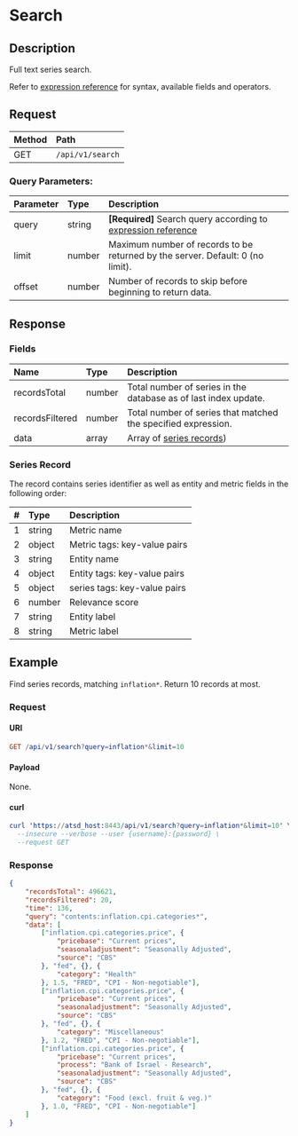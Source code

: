 # Search

## Description

Full text series search.

Refer to [expression reference](../../../search/README.md) for syntax, available fields and operators.

## Request

| **Method** | **Path**         |
| :--------- | :--------------- |
| GET        | `/api/v1/search` |

### Query Parameters:

| **Parameter** | **Type** | **Description**                                                                                   |
| :------------ | :------- | :------------- |
| query  | string   | **[Required]** Search query according to [expression reference](../../../search/README.md) |
| limit  | number   | Maximum number of records to be returned by the server. Default: 0 (no limit). |
| offset | number   | Number of records to skip before beginning to return data. |

## Response

### Fields

| **Name**        | **Type** | **Description**                              |
| :-------------- | :------- | :------------------------------------------- |
| recordsTotal    | number   | Total number of series in the database as of last index update.  |
| recordsFiltered | number   | Total number of series that matched the specified expression. |
| data            | array    | Array of [series records](#series%20record)) |

### Series Record

The record contains series identifier as well as entity and metric fields in the following order:

|   # | **Type** | **Description**                                        |
| --: | :------- | :----------------------------------------------------- |
|   1 | string   | Metric name                                            |
|   2 | object   | Metric tags: key-value pairs                           |
|   3 | string   | Entity name                                            |
|   4 | object   | Entity tags: key-value pairs                           |
|   5 | object   | series tags: key-value pairs                           |
|   6 | number   | Relevance score                                        |
|   7 | string   | Entity label                                           |
|   8 | string   | Metric label                                           |

## Example

Find series records, matching `inflation*`. Return 10 records at most.

### Request

#### URI

```elm
GET /api/v1/search?query=inflation*&limit=10
```

#### Payload

None.

#### curl

```elm
curl 'https://atsd_host:8443/api/v1/search?query=inflation*&limit=10' \
  --insecure --verbose --user {username}:{password} \
  --request GET
```

### Response

```json
{
	"recordsTotal": 496621,
	"recordsFiltered": 20,
	"time": 136,
	"query": "contents:inflation.cpi.categories*",
	"data": [
		["inflation.cpi.categories.price", {
			"pricebase": "Current prices",
			"seasonaladjustment": "Seasonally Adjusted",
			"source": "CBS"
		}, "fed", {}, {
			"category": "Health"
		}, 1.5, "FRED", "CPI - Non-negotiable"],
		["inflation.cpi.categories.price", {
			"pricebase": "Current prices",
			"seasonaladjustment": "Seasonally Adjusted",
			"source": "CBS"
		}, "fed", {}, {
			"category": "Miscellaneous"
		}, 1.2, "FRED", "CPI - Non-negotiable"],
		["inflation.cpi.categories.price", {
			"pricebase": "Current prices",
			"process": "Bank of Israel - Research",
			"seasonaladjustment": "Seasonally Adjusted",
			"source": "CBS"
		}, "fed", {}, {
			"category": "Food (excl. fruit & veg.)"
		}, 1.0, "FRED", "CPI - Non-negotiable"]
	]
}
```
